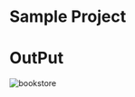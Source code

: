 # Sample Project
# OutPut

![bookstore](https://github.com/tophankumarray/book_store/assets/93485734/900d5e02-b7ea-484d-af93-85495feaa371)
